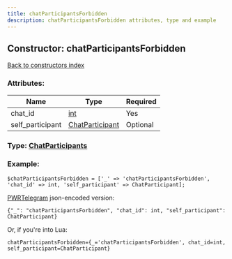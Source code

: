 ```yaml
---
title: chatParticipantsForbidden
description: chatParticipantsForbidden attributes, type and example
---
```

## Constructor: chatParticipantsForbidden  
[Back to constructors index](index.md)



### Attributes:

| Name     |    Type       | Required |
|----------|---------------|----------|
|chat\_id|[int](../types/int.md) | Yes|
|self\_participant|[ChatParticipant](../types/ChatParticipant.md) | Optional|



### Type: [ChatParticipants](../types/ChatParticipants.md)


### Example:

```
$chatParticipantsForbidden = ['_' => 'chatParticipantsForbidden', 'chat_id' => int, 'self_participant' => ChatParticipant];
```  

[PWRTelegram](https://pwrtelegram.xyz) json-encoded version:

```
{"_": "chatParticipantsForbidden", "chat_id": int, "self_participant": ChatParticipant}
```


Or, if you're into Lua:  


```
chatParticipantsForbidden={_='chatParticipantsForbidden', chat_id=int, self_participant=ChatParticipant}

```


